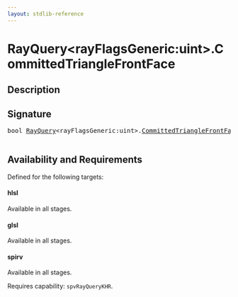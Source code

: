 ```yaml
---
layout: stdlib-reference
---
```


# RayQuery\<rayFlagsGeneric:uint\>\.CommittedTriangleFrontFace

## Description





## Signature 

<pre>
<span class="code_keyword">bool</span> <a href="/stdlib-reference/types/RayQuery/index" class="code_type">RayQuery</a>&lt;rayFlagsGeneric:<span class="code_keyword">uint</span>&gt;.<a href="/stdlib-reference/types/RayQuery/CommittedTriangleFrontFace">CommittedTriangleFrontFace</a>();

</pre>

## Availability and Requirements

Defined for the following targets:

#### hlsl
Available in all stages.

#### glsl
Available in all stages.

#### spirv
Available in all stages.

Requires capability: `spvRayQueryKHR`.


